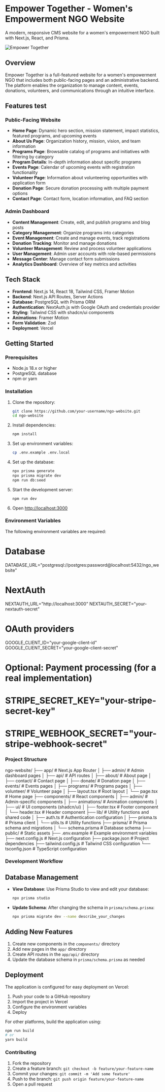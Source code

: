 # Empower Together - Women's Empowerment NGO Website

A modern, responsive CMS website for a women's empowerment NGO built with Next.js, React, and Prisma.

![Empower Together](https://placeholder.svg?height=400&width=800&text=Empower+Together)

## Overview

Empower Together is a full-featured website for a women's empowerment NGO that includes both public-facing pages and an administrative backend. The platform enables the organization to manage content, events, donations, volunteers, and communications through an intuitive interface.

## Features test

### Public-Facing Website
- **Home Page**: Dynamic hero section, mission statement, impact statistics, featured programs, and upcoming events
- **About Us Page**: Organization history, mission, vision, and team information
- **Programs Page**: Browsable catalog of programs and initiatives with filtering by category
- **Program Details**: In-depth information about specific programs
- **Events Page**: Calendar of upcoming events with registration functionality
- **Volunteer Page**: Information about volunteering opportunities with application form
- **Donation Page**: Secure donation processing with multiple payment options
- **Contact Page**: Contact form, location information, and FAQ section

### Admin Dashboard
- **Content Management**: Create, edit, and publish programs and blog posts
- **Category Management**: Organize programs into categories
- **Event Management**: Create and manage events, track registrations
- **Donation Tracking**: Monitor and manage donations
- **Volunteer Management**: Review and process volunteer applications
- **User Management**: Admin user accounts with role-based permissions
- **Message Center**: Manage contact form submissions
- **Analytics Dashboard**: Overview of key metrics and activities

## Tech Stack

- **Frontend**: Next.js 14, React 18, Tailwind CSS, Framer Motion
- **Backend**: Next.js API Routes, Server Actions
- **Database**: PostgreSQL with Prisma ORM
- **Authentication**: NextAuth.js with Google OAuth and credentials provider
- **Styling**: Tailwind CSS with shadcn/ui components
- **Animations**: Framer Motion
- **Form Validation**: Zod
- **Deployment**: Vercel

## Getting Started

### Prerequisites

- Node.js 18.x or higher
- PostgreSQL database
- npm or yarn

### Installation

1. Clone the repository:
   ```bash
   git clone https://github.com/your-username/ngo-website.git
   cd ngo-website
2. Install dependencies:
   ```bash
   npm install
3. Set up environment variables:
   ```bash
   cp .env.example .env.local
4. Set up the database:
   ```bash
   npx prisma generate
   npx prisma migrate dev
   npm run db:seed
5. Start the development server:
   ```bash
   npm run dev
6. Open [http://localhost:3000](http://localhost:3000)

### Environment Variables
The following environment variables are required:
# Database
DATABASE_URL="postgresql://postgres:password@localhost:5432/ngo_website"

# NextAuth
NEXTAUTH_URL="http://localhost:3000"
NEXTAUTH_SECRET="your-nextauth-secret"

# OAuth providers
GOOGLE_CLIENT_ID="your-google-client-id"
GOOGLE_CLIENT_SECRET="your-google-client-secret"

# Optional: Payment processing (for a real implementation)
# STRIPE_SECRET_KEY="your-stripe-secret-key"
# STRIPE_WEBHOOK_SECRET="your-stripe-webhook-secret"

### Project Structure
ngo-website/
├── app/                    # Next.js App Router
│   ├── admin/              # Admin dashboard pages
│   ├── api/                # API routes
│   ├── about/              # About page
│   ├── contact/            # Contact page
│   ├── donate/             # Donation page
│   ├── events/             # Events pages
│   ├── programs/           # Programs pages
│   ├── volunteer/          # Volunteer page
│   ├── layout.tsx          # Root layout
│   └── page.tsx            # Home page
├── components/             # React components
│   ├── admin/              # Admin-specific components
│   ├── animations/         # Animation components
│   ├── ui/                 # UI components (shadcn/ui)
│   ├── footer.tsx          # Footer component
│   └── header.tsx          # Header component
├── lib/                    # Utility functions and shared code
│   ├── auth.ts             # Authentication configuration
│   ├── prisma.ts           # Prisma client
│   └── utils.ts            # Utility functions
├── prisma/                 # Prisma schema and migrations
│   └── schema.prisma       # Database schema
├── public/                 # Static assets
├── .env.example            # Example environment variables
├── next.config.js          # Next.js configuration
├── package.json            # Project dependencies
├── tailwind.config.js      # Tailwind CSS configuration
└── tsconfig.json           # TypeScript configuration

### Development Workflow
## Database Management
- **View Database**: Use Prisma Studio to view and edit your database:
  ```bash
  npx prisma studio
- **Update Schema**: After changing the schema in `prisma/schema.prisma`:
  ```bash
  npx prisma migrate dev --name describe_your_changes
  
## Adding New Features
1. Create new components in the `components/` directory
2. Add new pages in the `app/` directory
3. Create API routes in the `app/api/` directory
4. Update the database schema in `prisma/schema.prisma` as needed

## Deployment
The application is configured for easy deployment on Vercel:
1. Push your code to a GitHub repository
2. Import the project in Vercel
3. Configure the environment variables
4. Deploy
   
For other platforms, build the application using:
```bash
npm run build
# or
yarn build
```

### Contributing
1. Fork the repository
2. Create a feature branch: `git checkout -b feature/your-feature-name`
3. Commit your changes: `git commit -m 'Add some feature'`
4. Push to the branch: `git push origin feature/your-feature-name`
5. Open a pull request

